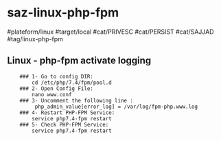 # saz-linux-php-fpm

#plateform/linux
#target/local
#cat/PRIVESC
#cat/PERSIST
#cat/SAJJAD
#tag/linux-php-fpm

## Linux - php-fpm activate logging
```
    ### 1- Go to config DIR: 
        cd /etc/php/7.4/fpm/pool.d
    ### 2- Open Config File:
        nano www.conf
    ### 3- Uncomment the following line :
         php_admin_value[error_log] = /var/log/fpm-php.www.log
    ### 4- Restart PHP-FPM Service:
        service php7.4-fpm restart
    ### 5- Check PHP-FPM Service:
        service php7.4-fpm restart
```
